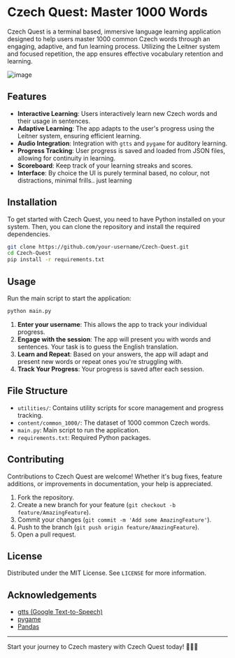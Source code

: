 # Czech Quest: Master 1000 Words


Czech Quest is a terminal based, immersive language learning application designed to help users master 1000 common Czech words through an engaging, adaptive, and fun learning process. Utilizing the Leitner system and focused repetition, the app ensures effective vocabulary retention and learning.

![image](![image](https://github.com/diamond-one/Czech_Quest/assets/45215287/144ea541-babf-4790-b818-ec7c8b65fb1c)
)


## Features
- **Interactive Learning**: Users interactively learn new Czech words and their usage in sentences.
- **Adaptive Learning**: The app adapts to the user's progress using the Leitner system, ensuring efficient learning.
- **Audio Integration**: Integration with `gtts` and `pygame` for auditory learning.
- **Progress Tracking**: User progress is saved and loaded from JSON files, allowing for continuity in learning.
- **Scoreboard**: Keep track of your learning streaks and scores.
- **Interface**: By choice the UI is purely terminal based, no colour, not distractions, minimal frills.. just learning

## Installation

To get started with Czech Quest, you need to have Python installed on your system. Then, you can clone the repository and install the required dependencies.

```bash
git clone https://github.com/your-username/Czech-Quest.git
cd Czech-Quest
pip install -r requirements.txt
```

## Usage

Run the main script to start the application:

```bash
python main.py
```

1. **Enter your username**: This allows the app to track your individual progress.
2. **Engage with the session**: The app will present you with words and sentences. Your task is to guess the English translation.
3. **Learn and Repeat**: Based on your answers, the app will adapt and present new words or repeat ones you're struggling with.
4. **Track Your Progress**: Your progress is saved after each session.

## File Structure

- `utilities/`: Contains utility scripts for score management and progress tracking.
- `content/common_1000/`: The dataset of 1000 common Czech words.
- `main.py`: Main script to run the application.
- `requirements.txt`: Required Python packages.

## Contributing

Contributions to Czech Quest are welcome! Whether it's bug fixes, feature additions, or improvements in documentation, your help is appreciated.

1. Fork the repository.
2. Create a new branch for your feature (`git checkout -b feature/AmazingFeature`).
3. Commit your changes (`git commit -m 'Add some AmazingFeature'`).
4. Push to the branch (`git push origin feature/AmazingFeature`).
5. Open a pull request.

## License

Distributed under the MIT License. See `LICENSE` for more information.

## Acknowledgements

- [gtts (Google Text-to-Speech)](https://pypi.org/project/gTTS/)
- [pygame](https://www.pygame.org/news)
- [Pandas](https://pandas.pydata.org/)

---

Start your journey to Czech mastery with Czech Quest today! 🚀🇨🇿

